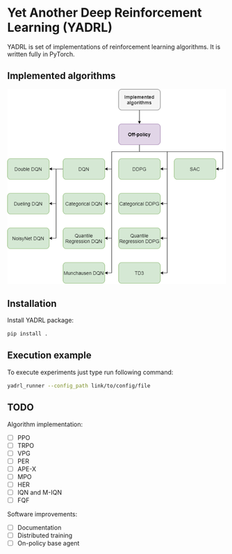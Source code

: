 # Yet Another Deep Reinforcement Learning (YADRL)

YADRL is set of implementations of reinforcement learning algorithms. It is
written fully in PyTorch.

## Implemented algorithms

![Algos](misc/implemented_algos.png)

## Installation

Install YADRL package:

```bash
pip install .
```

## Execution example

To execute experiments just type run following command:

```bash
yadrl_runner --config_path link/to/config/file
```

## TODO

Algorithm implementation:

- [ ] PPO
- [ ] TRPO
- [ ] VPG
- [ ] PER
- [ ] APE-X
- [ ] MPO
- [ ] HER
- [ ] IQN and M-IQN
- [ ] FQF

Software improvements:

- [ ] Documentation
- [ ] Distributed training
- [ ] On-policy base agent